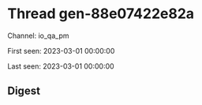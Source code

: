 # Thread gen-88e07422e82a
Channel: io_qa_pm

First seen: 2023-03-01 00:00:00

Last seen: 2023-03-01 00:00:00

## Digest


